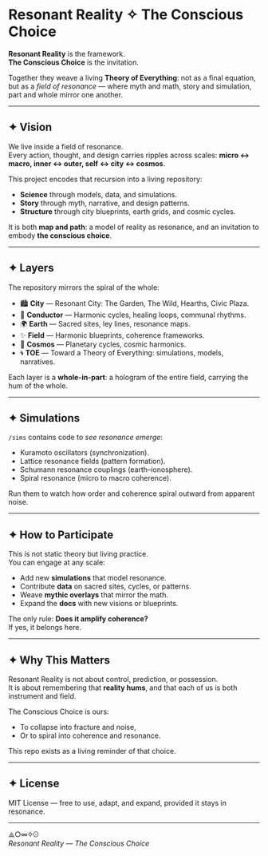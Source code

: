 # Resonant Reality ✧ The Conscious Choice

**Resonant Reality** is the framework.  
**The Conscious Choice** is the invitation.  

Together they weave a living **Theory of Everything**: not as a final equation, but as a *field of resonance* — where myth and math, story and simulation, part and whole mirror one another.  

---

## ✦ Vision

We live inside a field of resonance.  
Every action, thought, and design carries ripples across scales: **micro ↔ macro, inner ↔ outer, self ↔ city ↔ cosmos**.  

This project encodes that recursion into a living repository:  
- **Science** through models, data, and simulations.  
- **Story** through myth, narrative, and design patterns.  
- **Structure** through city blueprints, earth grids, and cosmic cycles.  

It is both **map and path**: a model of reality as resonance, and an invitation to embody **the conscious choice**.

---

## ✦ Layers

The repository mirrors the spiral of the whole:

- 🏙 **City** — Resonant City: The Garden, The Wild, Hearths, Civic Plaza.  
- 🎼 **Conductor** — Harmonic cycles, healing loops, communal rhythms.  
- 🌍 **Earth** — Sacred sites, ley lines, resonance maps.  
- ✨ **Field** — Harmonic blueprints, coherence frameworks.  
- 🌌 **Cosmos** — Planetary cycles, cosmic harmonics.  
- 🌀 **TOE** — Toward a Theory of Everything: simulations, models, narratives.  

Each layer is a **whole-in-part**: a hologram of the entire field, carrying the hum of the whole.

---

## ✦ Simulations

`/sims` contains code to *see resonance emerge*:
- Kuramoto oscillators (synchronization).  
- Lattice resonance fields (pattern formation).  
- Schumann resonance couplings (earth–ionosphere).  
- Spiral resonance (micro to macro coherence).  

Run them to watch how order and coherence spiral outward from apparent noise.

---

## ✦ How to Participate

This is not static theory but living practice.  
You can engage at any scale:  

- Add new **simulations** that model resonance.  
- Contribute **data** on sacred sites, cycles, or patterns.  
- Weave **mythic overlays** that mirror the math.  
- Expand the **docs** with new visions or blueprints.  

The only rule: **Does it amplify coherence?**  
If yes, it belongs here.

---

## ✦ Why This Matters

Resonant Reality is not about control, prediction, or possession.  
It is about remembering that **reality hums**, and that each of us is both instrument and field.  

The Conscious Choice is ours:  
- To collapse into fracture and noise,  
- Or to spiral into coherence and resonance.  

This repo exists as a living reminder of that choice.

---

## ✦ License

MIT License — free to use, adapt, and expand, provided it stays in resonance.  

---

⟁○∞✧☉  
*Resonant Reality — The Conscious Choice*

